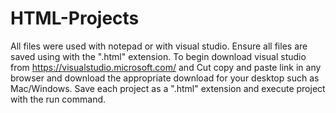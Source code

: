 # HTML-Projects
All files were used with notepad or with visual studio. Ensure all files are saved using with the ".html" extension. 
To begin download visual studio from https://visualstudio.microsoft.com/ and Cut copy and paste link in
any browser and download the appropriate download for your desktop such as Mac/Windows. 
Save each project as a ".html" extension and execute project with the run command. 
